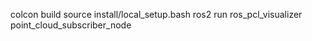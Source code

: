 colcon build
source install/local_setup.bash
ros2 run ros_pcl_visualizer point_cloud_subscriber_node